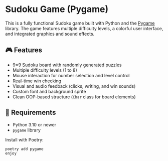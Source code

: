 # Sudoku Game (Pygame)

This is a fully functional Sudoku game built with Python and the [Pygame](https://www.pygame.org/) library. The game features multiple difficulty levels, a colorful user interface, and integrated graphics and sound effects.

## 🎮 Features

- 9×9 Sudoku board with randomly generated puzzles
- Multiple difficulty levels (1 to 8)
- Mouse interaction for number selection and level control
- Real-time win checking
- Visual and audio feedback (clicks, writing, and win sounds)
- Custom font and background sprite
- Clean OOP-based structure (`Char` class for board elements)

## 🧱 Requirements

- Python 3.10 or newer
- `pygame` library

Install with Poetry:

```bash
poetry add pygame
enjoy
